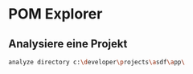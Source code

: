 # POM Explorer
## Analysiere eine Projekt
```bash
analyze directory c:\developer\projects\asdf\app\
```
